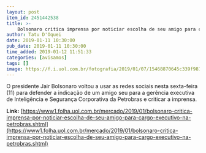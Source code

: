 ```yaml
---
layout: post
item_id: 2451442538
title: >-
    Bolsonaro critica imprensa por noticiar escolha de seu amigo para cargo executivo na Petrobras
author: Tatu D'Oquei
date: 2019-01-11 10:30:00
pub_date: 2019-01-11 10:30:00
time_added: 2019-01-12 11:51:33
categories: [avisamos]
tags: []
image: https://f.i.uol.com.br/fotografia/2019/01/07/15468870645c339f981ae00_1546887064_3x2_rt.jpg
---
```


O presidente Jair Bolsonaro voltou a usar as redes sociais nesta sexta-feira (11) para defender a indicação de um amigo seu para a gerência executiva de Inteligência e Segurança Corporativa da Petrobras e criticar a imprensa.

**Link:** [https://www1.folha.uol.com.br/mercado/2019/01/bolsonaro-critica-imprensa-por-noticiar-escolha-de-seu-amigo-para-cargo-executivo-na-petrobras.shtml](https://www1.folha.uol.com.br/mercado/2019/01/bolsonaro-critica-imprensa-por-noticiar-escolha-de-seu-amigo-para-cargo-executivo-na-petrobras.shtml)

